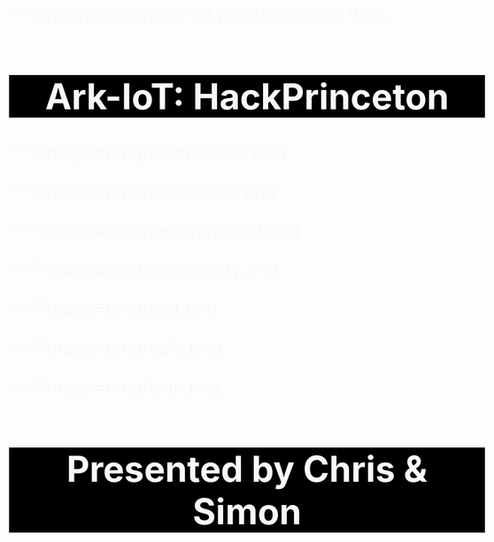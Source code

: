 ---?image=/img/ama-iot.png&size=auto 90%

<html>
	<head>
	<style>
		body {
			position: aboslute;
    		top: 0px; font-size:
    		32px; color:
    		#f9f9f9;
		}
		h1 {
			text-align: center;
    		background-color: black;
		}
	</style>
	</head>
	<body>
		<h1>Ark-IoT: HackPrinceton</h1>
	</body>
</html>

---?image=/img/opensource.png

---?image=/img/blockchain.png

---?image=/img/decentralized.png

---?image=/img/community.png

---?image=/img/fast.png

---?image=/img/safe.png

---?image=/img/ship.png

# Presented by Chris & Simon
